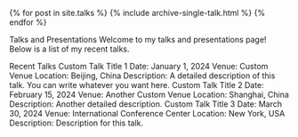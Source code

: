 {% for post in site.talks %} {% include archive-single-talk.html %} {% endfor %}

Talks and Presentations Welcome to my talks and presentations page! Below is a list of my recent talks.

Recent Talks Custom Talk Title 1 Date: January 1, 2024 Venue: Custom Venue Location: Beijing, China Description: A detailed description of this talk. You can write whatever you want here. Custom Talk Title 2 Date: February 15, 2024 Venue: Another Custom Venue Location: Shanghai, China Description: Another detailed description. Custom Talk Title 3 Date: March 30, 2024 Venue: International Conference Center Location: New York, USA Description: Description for this talk.
